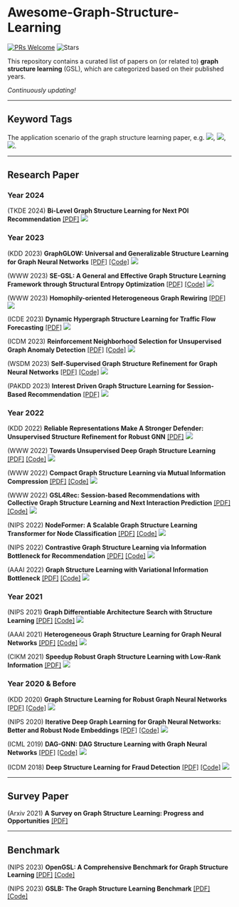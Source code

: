 # Awesome-Graph-Structure-Learning
[![PRs Welcome](https://img.shields.io/badge/PRs-welcome-yellow.svg)](https://github.com/YuanchenBei/Awesome-Graph-Structure-Learning) 
![Stars](https://img.shields.io/github/stars/YuanchenBei/Awesome-Graph-Structure-Learning?color=green)

This repository contains a curated list of papers on (or related to) **graph structure learning** (GSL), which are categorized based on their published years.

*Continuously updating!*

-----
## Keyword Tags
The application scenario of the graph structure learning paper, e.g. ![](https://img.shields.io/badge/General-green), ![](https://img.shields.io/badge/Recommendation-red), ![](https://img.shields.io/badge/AnomalyDetection-blue).

-----
## Research Paper

### Year 2024
(TKDE 2024) **Bi-Level Graph Structure Learning for Next POI Recommendation** [[PDF]](https://ieeexplore.ieee.org/abstract/document/10521856) ![](https://img.shields.io/badge/Recommendation-red)

### Year 2023
(KDD 2023) **GraphGLOW: Universal and Generalizable Structure Learning for Graph Neural Networks** [[PDF]](https://arxiv.org/pdf/2306.11264.pdf) [[Code]](https://github.com/WtaoZhao/GraphGLOW) ![](https://img.shields.io/badge/General-green)

(WWW 2023) **SE-GSL: A General and Effective Graph Structure Learning Framework through Structural Entropy Optimization** [[PDF]](https://arxiv.org/pdf/2303.09778.pdf) [[Code]](https://github.com/RingBDStack/SE-GSL) ![](https://img.shields.io/badge/General-green)

(WWW 2023) **Homophily-oriented Heterogeneous Graph Rewiring** [[PDF]](https://arxiv.org/pdf/2302.06299) ![](https://img.shields.io/badge/General(Heterogeneous)-green)

(ICDE 2023) **Dynamic Hypergraph Structure Learning for Traffic Flow Forecasting** [[PDF]](https://arxiv.org/pdf/2309.12028) ![](https://img.shields.io/badge/General(Hypergraph)-green)

(ICDM 2023) **Reinforcement Neighborhood Selection for Unsupervised Graph Anomaly Detection** [[PDF]](https://arxiv.org/pdf/2312.05526) [[Code]](https://github.com/YuanchenBei/RAND) ![](https://img.shields.io/badge/AnomalyDetection-blue)

(WSDM 2023) **Self-Supervised Graph Structure Refinement for Graph Neural Networks** [[PDF]](https://dl.acm.org/doi/pdf/10.1145/3539597.3570455) [[Code]](https://github.com/andyjzhao/WSDM23-GSR) ![](https://img.shields.io/badge/General-green)

(PAKDD 2023) **Interest Driven Graph Structure Learning for Session-Based Recommendation** [[PDF]](https://link.springer.com/chapter/10.1007/978-3-031-33380-4_22) ![](https://img.shields.io/badge/Recommendation-red)

### Year 2022
(KDD 2022) **Reliable Representations Make A Stronger Defender: Unsupervised Structure Refinement for Robust GNN** [[PDF]](https://dl.acm.org/doi/pdf/10.1145/3534678.3539484) ![](https://img.shields.io/badge/General-green)

(WWW 2022) **Towards Unsupervised Deep Graph Structure Learning** [[PDF]](https://dl.acm.org/doi/pdf/10.1145/3485447.3512186) [[Code]](https://github.com/GRAND-Lab/SUBLIME) ![](https://img.shields.io/badge/General-green)

(WWW 2022) **Compact Graph Structure Learning via Mutual Information Compression** [[PDF]](https://arxiv.org/pdf/2201.05540) [[Code]](https://github.com/liun-online/CoGSL) ![](https://img.shields.io/badge/General-green)

(WWW 2022) **GSL4Rec: Session-based Recommendations with Collective Graph Structure Learning and Next Interaction Prediction** [[PDF]](https://dl.acm.org/doi/pdf/10.1145/3485447.3512085) [[Code]](https://github.com/weicy15/GSL4Rec) ![](https://img.shields.io/badge/Recommendation-red)

(NIPS 2022) **NodeFormer: A Scalable Graph Structure Learning Transformer for Node Classification** [[PDF]](https://proceedings.neurips.cc/paper_files/paper/2022/file/af790b7ae573771689438bbcfc5933fe-Paper-Conference.pdf) [[Code]](https://github.com/qitianwu/NodeFormer) ![](https://img.shields.io/badge/General-green)

(NIPS 2022) **Contrastive Graph Structure Learning via Information Bottleneck for Recommendation** [[PDF]](https://proceedings.neurips.cc/paper_files/paper/2022/file/803b9c4a8e4784072fdd791c54d614e2-Paper-Conference.pdf) [[Code]](https://github.com/weicy15/CGI) ![](https://img.shields.io/badge/Recommendation-red)

(AAAI 2022) **Graph Structure Learning with Variational Information Bottleneck** [[PDF]](https://ojs.aaai.org/index.php/AAAI/article/download/20335/20094) [[Code]](https://github.com/VIB-GSL/VIB-GSL) ![](https://img.shields.io/badge/General-green)

### Year 2021
(NIPS 2021) **Graph Differentiable Architecture Search with Structure Learning** [[PDF]](https://proceedings.neurips.cc/paper_files/paper/2021/file/8c9f32e03aeb2e3000825c8c875c4edd-Paper.pdf) [[Code]](https://github.com/THUMNLab/AutoGL) ![](https://img.shields.io/badge/ArchitectureSearch-pink)

(AAAI 2021) **Heterogeneous Graph Structure Learning for Graph Neural Networks** [[PDF]](https://ojs.aaai.org/index.php/AAAI/article/download/16600/16407) [[Code]](https://github.com/AndyJZhao/HGSL) ![](https://img.shields.io/badge/General(Heterogeneous)-green)

(CIKM 2021) **Speedup Robust Graph Structure Learning with Low-Rank Information** [[PDF]](https://dl.acm.org/doi/pdf/10.1145/3459637.3482299) ![](https://img.shields.io/badge/General-green)

### Year 2020 & Before
(KDD 2020) **Graph Structure Learning for Robust Graph Neural Networks**  [[PDF]](https://dl.acm.org/doi/pdf/10.1145/3394486.3403049) [[Code]](https://github.com/ChandlerBang/Pro-GNN) ![](https://img.shields.io/badge/General-green)

(NIPS 2020) **Iterative Deep Graph Learning for Graph Neural Networks: Better and Robust Node Embeddings** [[PDF]](https://proceedings.neurips.cc/paper/2020/file/e05c7ba4e087beea9410929698dc41a6-Paper.pdf) [[Code]](https://github.com/hugochan/IDGL)  ![](https://img.shields.io/badge/General-green)

(ICML 2019) **DAG-GNN: DAG Structure Learning with Graph Neural Networks** [[PDF]](http://proceedings.mlr.press/v97/yu19a/yu19a.pdf) [[Code]](https://github.com/fishmoon1234/DAG-GNN) ![](https://img.shields.io/badge/General-green)

(ICDM 2018) **Deep Structure Learning for Fraud Detection** [[PDF]](https://par.nsf.gov/servlets/purl/10098994) [[Code]](https://github.com/zhao-tong/DeepFD-pyTorch) ![](https://img.shields.io/badge/AnomalyDetection-blue)


----------

## Survey Paper
(Arxiv 2021) **A Survey on Graph Structure Learning: Progress and Opportunities** [[PDF]](https://arxiv.org/pdf/2103.03036.pdf)

----------

## Benchmark
(NIPS 2023) **OpenGSL: A Comprehensive Benchmark for Graph Structure Learning**  [[PDF]](https://arxiv.org/pdf/2306.10280.pdf) [[Code]](https://github.com/OpenGSL/OpenGSL)

(NIPS 2023) **GSLB: The Graph Structure Learning Benchmark** [[PDF]](https://proceedings.neurips.cc/paper_files/paper/2023/file/60bc87f3cf5257579435d92ec12c761b-Paper-Datasets_and_Benchmarks.pdf) [[Code]](https://github.com/GSL-Benchmark/GSLB)

